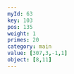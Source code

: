 ```yaml
---
myId: 63
key: 103
pos: 135
weight: 1
primes: 20
category: main
value: [307,3,-1,1]
object: [8,11]
---
```

